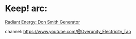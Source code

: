 # Keep! arc:
[Radiant Energy: Don Smith Generator](https://youtu.be/cD-CMLB72Rg)

channel: https://www.youtube.com/@Overunity_Electricity_Tao
